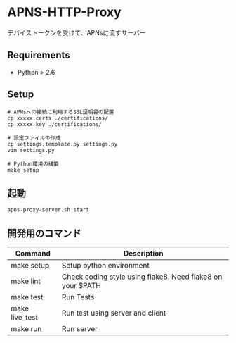 # APNS-HTTP-Proxy

デバイストークンを受けて、APNsに流すサーバー

## Requirements

- Python > 2.6

## Setup

```
# APNsへの接続に利用するSSL証明書の配置
cp xxxxx.certs ./certifications/
cp xxxxx.key ./certifications/

# 設定ファイルの作成
cp settings.template.py settings.py
vim settings.py

# Python環境の構築
make setup
```

## 起動

```
apns-proxy-server.sh start
```

## 開発用のコマンド

Command | Description
--- | ---
make setup | Setup python environment
make lint | Check coding style using flake8. Need flake8 on your $PATH
make test | Run Tests
make live_test | Run test using server and client
make run | Run server

